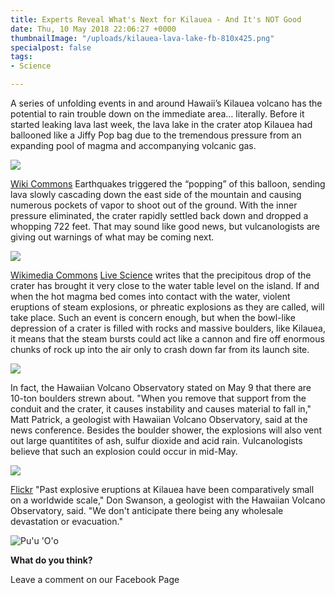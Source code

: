 ```yaml
---
title: Experts Reveal What's Next for Kilauea - And It's NOT Good
date: Thu, 10 May 2018 22:06:27 +0000
thumbnailImage: "/uploads/kilauea-lava-lake-fb-810x425.png"
specialpost: false
tags:
- Science

---
```

A series of unfolding events in and around Hawaii’s Kilauea volcano has the potential to rain trouble down on the immediate area… literally. Before it started leaking lava last week, the lava lake in the crater atop Kilauea had ballooned like a Jiffy Pop bag due to the tremendous pressure from an expanding pool of magma and accompanying volcanic gas. 

![](http://newsattorneys.staging.wpengine.com/wp-content/uploads/2018/05/Kilauea_Lava_Lake_12792432484-1024x768.jpg) 

[Wiki Commons](https://commons.wikimedia.org/wiki/File:Kilauea_Lava_Lake_(12792432484).jpg) Earthquakes triggered the “popping” of this balloon, sending lava slowly cascading down the east side of the mountain and causing numerous pockets of vapor to shoot out of the ground. With the inner pressure eliminated, the crater rapidly settled back down and dropped a whopping 722 feet. That may sound like good news, but vulcanologists are giving out warnings of what may be coming next. 

![](http://newsattorneys.staging.wpengine.com/wp-content/uploads/2018/05/kilauea-crater-1024x768.jpg) 

[Wikimedia Commons](https://commons.wikimedia.org/wiki/File:Halema%CA%BBuma%CA%BBu_crater2.jpg) [Live Science](https://www.livescience.com/62528-hawaii-kilauea-ballistic-rocks.html) writes that the precipitous drop of the crater has brought it very close to the water table level on the island. If and when the hot magma bed comes into contact with the water, violent eruptions of steam explosions, or phreatic explosions as they are called, will take place. Such an event is concern enough, but when the bowl-like depression of a crater is filled with rocks and massive boulders, like Kilauea, it means that the steam bursts could act like a cannon and fire off enormous chunks of rock up into the air only to crash down far from its launch site. 

![](http://newsattorneys.staging.wpengine.com/wp-content/uploads/2018/05/kilauea-lava-fb-1-1024x538.png) 

In fact, the Hawaiian Volcano Observatory stated on May 9 that there are 10-ton boulders strewn about. "When you remove that support from the conduit and the crater, it causes instability and causes material to fall in," Matt Patrick, a geologist with Hawaiian Volcano Observatory, said at the news conference. Besides the boulder shower, the explosions will also vent out large quantitites of ash, sulfur dioxide and acid rain. Vulcanologists believe that such an explosion could occur in mid-May. 

![](http://newsattorneys.staging.wpengine.com/wp-content/uploads/2018/05/kilauea-night-1024x683.jpg) 

[Flickr](https://www.flickr.com/photos/bigislandhawaiianvacation/5855473605) "Past explosive eruptions at Kilauea have been comparatively small on a worldwide scale," Don Swanson, a geologist with the Hawaiian Volcano Observatory, said. "We don't anticipate there being any wholesale devastation or evacuation." 

![Pu'u 'O'o](https://images.duckduckgo.com/iu/?u=http%3A%2F%2Fde.academic.ru%2Fpictures%2Fdewiki%2F112%2Fpuu_oo_-_crater_lava_pond_1990.jpg&f=1)

**What do you think?**

Leave a comment on our Facebook Page